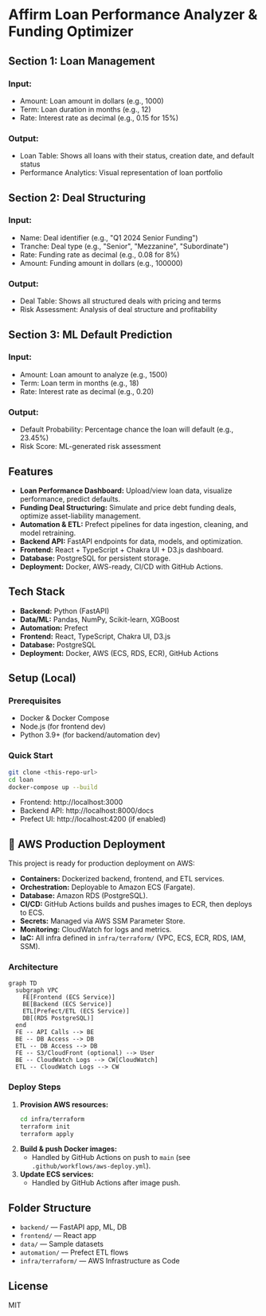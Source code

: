 # Affirm Loan Performance Analyzer & Funding Optimizer

## Section 1: Loan Management
### Input:
- Amount: Loan amount in dollars (e.g., 1000)
- Term: Loan duration in months (e.g., 12)
- Rate: Interest rate as decimal (e.g., 0.15 for 15%)
### Output:
- Loan Table: Shows all loans with their status, creation date, and default status
- Performance Analytics: Visual representation of loan portfolio

## Section 2: Deal Structuring
### Input:
- Name: Deal identifier (e.g., "Q1 2024 Senior Funding")
- Tranche: Deal type (e.g., "Senior", "Mezzanine", "Subordinate")
- Rate: Funding rate as decimal (e.g., 0.08 for 8%)
- Amount: Funding amount in dollars (e.g., 100000)
### Output:
- Deal Table: Shows all structured deals with pricing and terms
- Risk Assessment: Analysis of deal structure and profitability

## Section 3: ML Default Prediction
### Input:
- Amount: Loan amount to analyze (e.g., 1500)
- Term: Loan term in months (e.g., 18)
- Rate: Interest rate as decimal (e.g., 0.20)
### Output:
- Default Probability: Percentage chance the loan will default (e.g., 23.45%)
- Risk Score: ML-generated risk assessment

## Features
- **Loan Performance Dashboard:** Upload/view loan data, visualize performance, predict defaults.
- **Funding Deal Structuring:** Simulate and price debt funding deals, optimize asset-liability management.
- **Automation & ETL:** Prefect pipelines for data ingestion, cleaning, and model retraining.
- **Backend API:** FastAPI endpoints for data, models, and optimization.
- **Frontend:** React + TypeScript + Chakra UI + D3.js dashboard.
- **Database:** PostgreSQL for persistent storage.
- **Deployment:** Docker, AWS-ready, CI/CD with GitHub Actions.

## Tech Stack
- **Backend:** Python (FastAPI)
- **Data/ML:** Pandas, NumPy, Scikit-learn, XGBoost
- **Automation:** Prefect
- **Frontend:** React, TypeScript, Chakra UI, D3.js
- **Database:** PostgreSQL
- **Deployment:** Docker, AWS (ECS, RDS, ECR), GitHub Actions

## Setup (Local)

### Prerequisites
- Docker & Docker Compose
- Node.js (for frontend dev)
- Python 3.9+ (for backend/automation dev)

### Quick Start
```bash
git clone <this-repo-url>
cd loan
docker-compose up --build
```

- Frontend: http://localhost:3000
- Backend API: http://localhost:8000/docs
- Prefect UI: http://localhost:4200 (if enabled)

## 🚀 AWS Production Deployment

This project is ready for production deployment on AWS:

- **Containers:** Dockerized backend, frontend, and ETL services.
- **Orchestration:** Deployable to Amazon ECS (Fargate).
- **Database:** Amazon RDS (PostgreSQL).
- **CI/CD:** GitHub Actions builds and pushes images to ECR, then deploys to ECS.
- **Secrets:** Managed via AWS SSM Parameter Store.
- **Monitoring:** CloudWatch for logs and metrics.
- **IaC:** All infra defined in `infra/terraform/` (VPC, ECS, ECR, RDS, IAM, SSM).

### Architecture

```mermaid
graph TD
  subgraph VPC
    FE[Frontend (ECS Service)]
    BE[Backend (ECS Service)]
    ETL[Prefect/ETL (ECS Service)]
    DB[(RDS PostgreSQL)]
  end
  FE -- API Calls --> BE
  BE -- DB Access --> DB
  ETL -- DB Access --> DB
  FE -- S3/CloudFront (optional) --> User
  BE -- CloudWatch Logs --> CW[CloudWatch]
  ETL -- CloudWatch Logs --> CW
```

### Deploy Steps
1. **Provision AWS resources:**
   ```bash
   cd infra/terraform
   terraform init
   terraform apply
   ```
2. **Build & push Docker images:**
   - Handled by GitHub Actions on push to `main` (see `.github/workflows/aws-deploy.yml`).
3. **Update ECS services:**
   - Handled by GitHub Actions after image push.

## Folder Structure
- `backend/` — FastAPI app, ML, DB
- `frontend/` — React app
- `data/` — Sample datasets
- `automation/` — Prefect ETL flows
- `infra/terraform/` — AWS Infrastructure as Code

## License
MIT 
